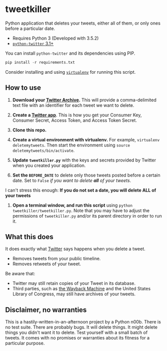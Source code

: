 # tweetkiller

Python application that deletes your tweets, either all of them, or only ones before a particular date.

- Requires Python 3 (Developed with 3.5.2)
- [`python-twitter` 3.1+](https://pypi.python.org/pypi/python-twitter/3.1) 

You can install `python-twitter` and its dependencies using PIP.

```python
pip install -r requirements.txt
```
Consider installing and using [`virtualenv`](https://pypi.python.org/pypi/virtualenv) for running this script.

## How to use

1. **Download your [Twitter Archive](https://support.twitter.com/articles/20170160?lang=en).** This will provide a comma-delimited text file with an identifier for each tweet we want to delete.

1. **Create a [Twitter app](https://apps.twitter.com/)**. This is how you get your Consumer Key, Consumer Secret, Access Token, and Access Token Secret.

1. **Clone this repo.**

1. **Create a virtual environment with virtualenv.** For example, `virtualenv deletemytweets`. Then start the environment using `source deletemytweets/bin/activate`.

1. **Update `tweetkiller.py`** with the keys and secrets provided by Twitter when you created your application.

1. **Set the `BEFORE_DATE`** to delete only those tweets  posted before a certain date. Set to `False` _if you want to delete **all** of your tweets_. 

  I can't stress this enough: **If you do not set a date, you will delete ALL of your tweets**
1. **Open a terminal window, and run this script** using `python tweetkiller/tweetkiller.py`. Note that you may have to adjust the permissions of `tweetkiller.py` and/or its parent directory in order to run it.

## What this does

It does exactly what [Twitter](https://support.twitter.com/articles/18906) says happens when you delete a tweet.

- Removes tweets from your public timeline.
- Removes retweets of your tweet.

Be aware that:

- Twitter may still retain copies of your Tweet in its database.
- Third parties, such as [the Wayback Machine](https://archive.org/web/) and the United States Library of Congress, may still have archives of your tweets.

## Disclaimer, no warranties

This is a hastily-written-in-an-afternoon project by a Python n00b. There is no test suite. There are probably bugs. It will delete things. It might delete things you didn't want it to delete. Test yourself with a small batch of tweets. It comes with no promises or warranties about its fitness for a particular purpose.


 
